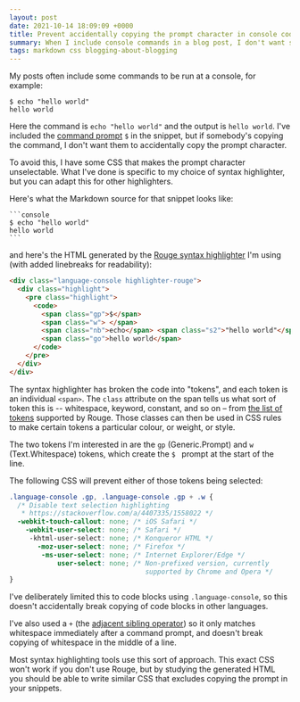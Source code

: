 ```yaml
---
layout: post
date: 2021-10-14 18:09:09 +0000
title: Prevent accidentally copying the prompt character in console code snippets
summary: When I include console commands in a blog post, I don't want somebody to accidentally copy the command prompt. CSS lets me avoid that.
tags: markdown css blogging-about-blogging
---
```


My posts often include some commands to be run at a console, for example:

```console
$ echo "hello world"
hello world
```

Here the command is `echo "hello world"` and the output is `hello world`.
I've included the [command prompt][prompt] `$` in the snippet, but if somebody's copying the command, I don't want them to accidentally copy the prompt character.

To avoid this, I have some CSS that makes the prompt character unselectable.
What I've done is specific to my choice of syntax highlighter, but you can adapt this for other highlighters.

Here's what the Markdown source for that snippet looks like:

    ```console
    $ echo "hello world"
    hello world
    ```

and here's the HTML generated by the [Rouge syntax highlighter][rouge] I'm using (with added linebreaks for readability):

```html
<div class="language-console highlighter-rouge">
  <div class="highlight">
    <pre class="highlight">
      <code>
        <span class="gp">$</span>
        <span class="w"> </span>
        <span class="nb">echo</span> <span class="s2">"hello world"</span>⏎
        <span class="go">hello world</span>
      </code>
    </pre>
  </div>
</div>
```

The syntax highlighter has broken the code into "tokens", and each token is an individual `<span>`.
The `class` attribute on the span tells us what sort of token this is -- whitespace, keyword, constant, and so on – from [the list of tokens][token_list] supported by Rouge.
Those classes can then be used in CSS rules to make certain tokens a particular colour, or weight, or style.

The two tokens I'm interested in are the `gp` (Generic.Prompt) and `w` (Text.Whitespace) tokens, which create the `$ ` prompt at the start of the line.

The following CSS will prevent either of those tokens being selected:

```css
.language-console .gp, .language-console .gp + .w {
  /* Disable text selection highlighting
   * https://stackoverflow.com/a/4407335/1558022 */
  -webkit-touch-callout: none; /* iOS Safari */
    -webkit-user-select: none; /* Safari */
     -khtml-user-select: none; /* Konqueror HTML */
       -moz-user-select: none; /* Firefox */
        -ms-user-select: none; /* Internet Explorer/Edge */
            user-select: none; /* Non-prefixed version, currently
                                  supported by Chrome and Opera */
}
```

I've deliberately limited this to code blocks using `.language-console`, so this doesn't accidentally break copying of code blocks in other languages.

I've also used a `+` (the [adjacent sibling operator][sibling]) so it only matches whitespace immediately after a command prompt, and doesn't break copying of whitespace in the middle of a line.

Most syntax highlighting tools use this sort of approach.
This exact CSS won't work if you don't use Rouge, but by studying the generated HTML you should be able to write similar CSS that excludes copying the prompt in your snippets.

[prompt]: https://en.wikipedia.org/wiki/Command-line_interface#Command_prompt
[rouge]: https://rouge-ruby.github.io/docs/
[token_list]: https://github.com/rouge-ruby/rouge/wiki/List-of-tokens
[sibling]: https://developer.mozilla.org/en-US/docs/Web/CSS/Adjacent_sibling_combinator
